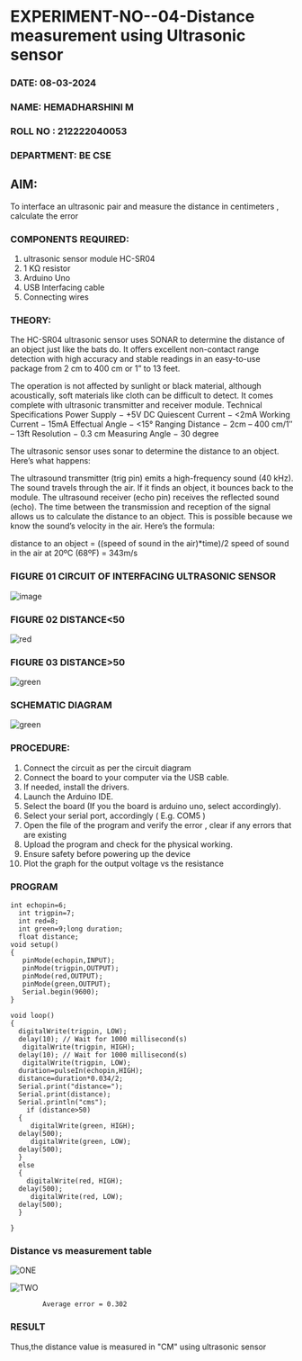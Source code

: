 # EXPERIMENT-NO--04-Distance measurement using Ultrasonic sensor
 ###  DATE: 08-03-2024
###  NAME: HEMADHARSHINI M
###  ROLL NO : 212222040053
###  DEPARTMENT: BE CSE
## AIM: 
To interface an ultrasonic pair and measure the distance in centimeters , calculate the error
 
### COMPONENTS REQUIRED:
1.	ultrasonic sensor module HC-SR04
2.	1 KΩ resistor 
3.	Arduino Uno 
4.	USB Interfacing cable 
5.	Connecting wires 


### THEORY: 
The HC-SR04 ultrasonic sensor uses SONAR to determine the distance of an object just like the bats do. It offers excellent non-contact range detection with high accuracy and stable readings in an easy-to-use package from 2 cm to 400 cm or 1” to 13 feet.

The operation is not affected by sunlight or black material, although acoustically, soft materials like cloth can be difficult to detect. It comes complete with ultrasonic transmitter and receiver module.
Technical Specifications
Power Supply − +5V DC
Quiescent Current − <2mA
Working Current − 15mA
Effectual Angle − <15°
Ranging Distance − 2cm – 400 cm/1″ – 13ft
Resolution − 0.3 cm
Measuring Angle − 30 degree

The ultrasonic sensor uses sonar to determine the distance to an object. Here’s what happens:

The ultrasound transmitter (trig pin) emits a high-frequency sound (40 kHz).
The sound travels through the air. If it finds an object, it bounces back to the module.
The ultrasound receiver (echo pin) receives the reflected sound (echo).
The time between the transmission and reception of the signal allows us to calculate the distance to an object. This is possible because we know the sound’s velocity in the air. Here’s the formula:

distance to an object = ((speed of sound in the air)*time)/2
speed of sound in the air at 20ºC (68ºF) = 343m/s

### FIGURE 01 CIRCUIT OF INTERFACING ULTRASONIC SENSOR 


![image](https://user-images.githubusercontent.com/36288975/166430594-5adb4ca9-5a42-4781-a7e6-7236b3766a85.png)

### FIGURE 02 DISTANCE<50

![red](https://github.com/HemadharshiniMurugan/Experiment--04-Interfacing-digital-output-with-arduino-ultrasonic-sensor/assets/119404809/bcf7d623-eee6-41d7-99f8-d7e71585b352)

### FIGURE 03 DISTANCE>50

![green](https://github.com/HemadharshiniMurugan/Experiment--04-Interfacing-digital-output-with-arduino-ultrasonic-sensor/assets/119404809/946dd86c-ae5e-4114-b837-5e7969ab5ed7)

### SCHEMATIC DIAGRAM

![green](https://github.com/HemadharshiniMurugan/Experiment--04-Interfacing-digital-output-with-arduino-ultrasonic-sensor/assets/119404809/7c058f31-22f2-468a-b841-cccd9f21b82f)







### PROCEDURE:
1.	Connect the circuit as per the circuit diagram 
2.	Connect the board to your computer via the USB cable.
3.	If needed, install the drivers.
4.	Launch the Arduino IDE.
5.	Select the board (If you the board is arduino uno, select accordingly).
6.	Select your serial port, accordingly ( E.g. COM5 )
7.	Open the file of the program  and verify the error , clear if any errors that are existing 
8.	Upload the program and check for the physical working. 
9.	Ensure safety before powering up the device 
10.	Plot the graph for the output voltage vs the resistance 


### PROGRAM 
```
int echopin=6;
  int trigpin=7;
  int red=8;
  int green=9;long duration;
  float distance;
void setup()
{
   pinMode(echopin,INPUT);
   pinMode(trigpin,OUTPUT);
   pinMode(red,OUTPUT);
   pinMode(green,OUTPUT);
   Serial.begin(9600);
}

void loop()
{
  digitalWrite(trigpin, LOW);
  delay(10); // Wait for 1000 millisecond(s)
   digitalWrite(trigpin, HIGH);
  delay(10); // Wait for 1000 millisecond(s)
   digitalWrite(trigpin, LOW);
  duration=pulseIn(echopin,HIGH);
  distance=duration*0.034/2;
  Serial.print("distance=");
  Serial.print(distance);
  Serial.println("cms");
    if (distance>50)
  {
     digitalWrite(green, HIGH);
  delay(500);
     digitalWrite(green, LOW);
  delay(500);
  }
  else
  {
    digitalWrite(red, HIGH);
  delay(500);
     digitalWrite(red, LOW);
  delay(500);
  }
    
}

```


### Distance vs measurement table 

![ONE](https://github.com/HemadharshiniMurugan/Experiment--04-Interfacing-digital-output-with-arduino-ultrasonic-sensor/assets/119404809/620fe3ad-c139-43fa-8174-a5aa135fb435)

![TWO](https://github.com/HemadharshiniMurugan/Experiment--04-Interfacing-digital-output-with-arduino-ultrasonic-sensor/assets/119404809/3e09a165-0a9c-40f2-8cb3-da25d2371b5c)


			
			
			
			
			
			Average error = 0.302
 





### RESULT

Thus,the distance value is measured in "CM" using ultrasonic sensor

 
